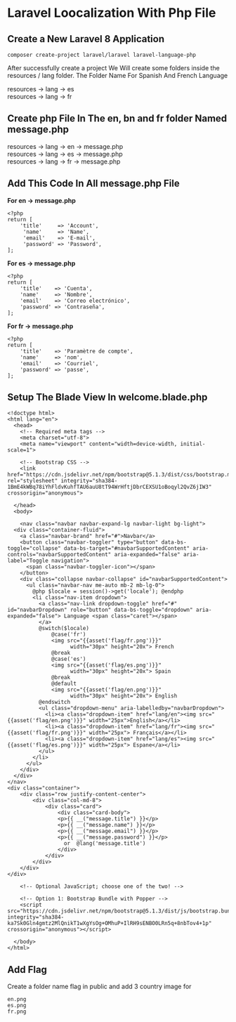 # Laravel Loocalization With Php File

## Create a New Laravel 8 Application
`composer create-project laravel/laravel laravel-language-php`

After successfully create a project We Will create some folders inside the resources / lang folder.
The Folder Name For Spanish And French Language

resources -> lang -> es\
resources -> lang -> fr

## Create php File In The en, bn and fr folder Named message.php

resources -> lang -> en -> message.php\
resources -> lang -> es -> message.php\
resources -> lang -> fr -> message.php
## Add This Code In All message.php File 

<b>For en -> message.php</b>
```
<?php
return [
    'title'     => 'Account',    
     'name'     => 'Name',    
     'email'    => 'E-mail',    
     'password' => 'Password',
];
```
<b>For es -> message.php</b>
```
<?php
return [
    'title'    => 'Cuenta',
    'name'     => 'Nombre',
    'email'    => 'Correo electrónico',
    'password' => 'Contraseña',
];
```

<b>For fr -> message.php</b>
```
<?php
return [
    'title'    => 'Paramètre de compte',
    'name'     => 'nom',
    'email'    => 'Courriel',
    'password' => 'passe',
];
```


## Setup The Blade View In <b>welcome.blade.php</b>
```
<!doctype html>
<html lang="en">
  <head>
    <!-- Required meta tags -->
    <meta charset="utf-8">
    <meta name="viewport" content="width=device-width, initial-scale=1">

    <!-- Bootstrap CSS -->
    <link href="https://cdn.jsdelivr.net/npm/bootstrap@5.1.3/dist/css/bootstrap.min.css" rel="stylesheet" integrity="sha384-1BmE4kWBq78iYhFldvKuhfTAU6auU8tT94WrHftjDbrCEXSU1oBoqyl2QvZ6jIW3" crossorigin="anonymous">

  </head>
  <body>
  
    <nav class="navbar navbar-expand-lg navbar-light bg-light">
  <div class="container-fluid">
    <a class="navbar-brand" href="#">Navbar</a>
    <button class="navbar-toggler" type="button" data-bs-toggle="collapse" data-bs-target="#navbarSupportedContent" aria-controls="navbarSupportedContent" aria-expanded="false" aria-label="Toggle navigation">
      <span class="navbar-toggler-icon"></span>
    </button>
    <div class="collapse navbar-collapse" id="navbarSupportedContent">
      <ul class="navbar-nav me-auto mb-2 mb-lg-0">
        @php $locale = session()->get('locale'); @endphp
        <li class="nav-item dropdown">
          <a class="nav-link dropdown-toggle" href="#" id="navbarDropdown" role="button" data-bs-toggle="dropdown" aria-expanded="false"> Language <span class="caret"></span>
          </a>
          @switch($locale)
              @case('fr')
              <img src="{{asset('flag/fr.png')}}" 
                    width="30px" height="20x"> French
              @break
              @case('es')
              <img src="{{asset('flag/es.png')}}" 
                    width="30px" height="20x"> Spain
              @break
              @default
              <img src="{{asset('flag/en.png')}}" 
                    width="30px" height="20x"> English
          @endswitch
          <ul class="dropdown-menu" aria-labelledby="navbarDropdown">
            <li><a class="dropdown-item" href="lang/en"><img src="{{asset('flag/en.png')}}" width="25px">English</a></li>
            <li><a class="dropdown-item" href="lang/fr"><img src="{{asset('flag/fr.png')}}" width="25px"> Français</a></li>
            <li><a class="dropdown-item" href="lang/es"><img src="{{asset('flag/es.png')}}" width="25px"> Espane</a></li>
          </ul>
        </li>
      </ul>
    </div>
  </div>
</nav>
<div class="container">
    <div class="row justify-content-center">
        <div class="col-md-8">
            <div class="card">
                <div class="card-body">
                <p>{{ __("message.title") }}</p>
                <p>{{ __("message.name") }}</p>
                <p>{{ __("message.email") }}</p>
                <p>{{ __("message.password") }}</p>
                  or  @lang('message.title')
                </div>
            </div>
        </div>
    </div>
</div>

    <!-- Optional JavaScript; choose one of the two! -->

    <!-- Option 1: Bootstrap Bundle with Popper -->
    <script src="https://cdn.jsdelivr.net/npm/bootstrap@5.1.3/dist/js/bootstrap.bundle.min.js" integrity="sha384-ka7Sk0Gln4gmtz2MlQnikT1wXgYsOg+OMhuP+IlRH9sENBO0LRn5q+8nbTov4+1p" crossorigin="anonymous"></script>

  </body>
</html>
```
## Add Flag
Create a folder name flag in public and add 3 country image for 
```
en.png
es.png
fr.png
```